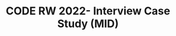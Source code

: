 ---
title: CODE RW 2022- Interview Case Study (MID)
redirect_to: https://drive.google.com/file/d/1IykG1w_pQ5EENMGWv_UmWJ5pB-6NO5wy/view?usp=sharing
redirect_from: 
  - /RW22CaseStudyInterviewMID
  - /rw22casestudyinterviewmid
---